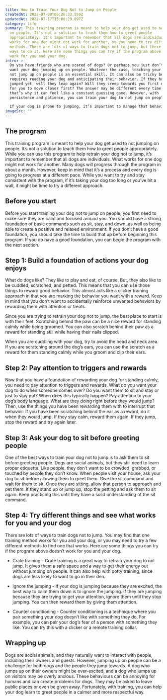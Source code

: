 ```yaml
---
title: How to Train Your Dog Not to Jump on People
createdAt: 2022-07-08T06:26:33.559Z
updatedAt: 2022-07-17T15:00:29.897Z
category: life
summary: This training program is meant to help your dog get used to not jumping
  on people. It’s not a solution to teach them how to greet people
  appropriately. It's important to remember that all dogs are individuals. What
  works for one dog might not work for another, so you need to try different
  methods. There are lots of ways to train dogs not to jump, but there are many
  ways to do it. Here are some things you can try if the program above doesn’t
  work for you and your dog.
intro: >-
  Do you have friends who are scared of dogs? Or perhaps you just don’t
  want your dog jumping up on people. Whatever the case, teaching your dog to
  not jump up on people is an essential skill. It can also be tricky because it
  requires reading your dog and anticipating their behavior. If they haven’t
  jumped yet, will they leap again? Will they creep towards you first or wait
  for you to move closer first? The answer may be different every time and
  that’s why it can feel like a constant guessing game. However, with
  persistence and patience, you can train your dog to not jump on people.

  If your dog is prone to jumping, it’s important to manage that behavior before moving onto this training program. Dogs commonly jump for one of three reasons: They are excited and overstimulated; they want something from you such as food or attention; or they see it as a way of getting nearer to something else (this could be either the person you don’t want them leaping at or something else nearby).
imageSrc: ""
---
```


## The program

This training program is meant to help your dog get used to not jumping on people. It’s not a solution to teach them how to greet people appropriately. While you can use this program to help retrain your dog not to jump, it’s important to remember that all dogs are individuals. What works for one dog might not work for another.
Many dogs will progress through the program in about a month. However, keep in mind that it’s a process and every dog is going to progress at a different pace. While you want to try and stay consistent with the program, if it’s taking your dog too long or you’ve hit a wall, it might be time to try a different approach.

## Before you start

Before you start training your dog not to jump on people, you first need to make sure they are calm and focused around you. You should have a strong foundation of basic commands such as sit, stay, and down, as well as being able to create a positive and relaxed environment. If you don’t have a good foundation, you should take the time to build that up before beginning this program. If you do have a good foundation, you can begin the program with the next section.

## Step 1: Build a foundation of actions your dog enjoys

What do dogs like? They like to play and eat, of course. But, they also like to be cuddled, scratched, and petted. This means that you can use those things to reward good behavior. This almost acts like a clicker training approach in that you are marking the behavior you want with a reward. Keep in mind that you don’t want to accidentally reinforce unwanted behaviors by rewarding them with attention or treats.

Since you are trying to retrain your dog not to jump, the best place to start is with their feet. Scratching behind the paw can be a nice reward for standing calmly while being groomed. You can also scratch behind their paw as a reward for standing still while having their nails clipped.

When you are cuddling with your dog, try to avoid the head and neck area. If you are scratching around the dog’s ears, you can use the scratch as a reward for them standing calmly while you groom and clip their ears.

## Step 2: Pay attention to triggers and rewards

Now that you have a foundation of rewarding your dog for standing calmly, you need to pay attention to triggers and rewards. What do you want your dog to do when someone comes over? Do you want them to sit and stay or just to stay put? When does this typically happen? Pay attention to your dog’s body language. What are they doing right before they would jump? Then, use the things you have been rewarding them with to interrupt that behavior. If you have been scratching behind the ear as a reward, do it when they would jump. If they stay calm, reward them again. If they jump, stop the reward and try again later.

## Step 3: Ask your dog to sit before greeting people

One of the best ways to train your dog not to jump is to ask them to sit before greeting people. Dogs are social animals, but they still need to learn proper etiquette. Like people, they don’t want to be crowded, grabbed, or touched by people they don’t know.
When people visit your house, ask your dog to sit before allowing them to greet them. Give the sit command and wait for them to sit. Once they are sitting, allow that person to approach and pet them. If they stand up or jump up, stop the petting and ask them to sit again. Keep practicing this until they have a solid understanding of the sit command.

## Step 4: Try different things and see what works for you and your dog

There are lots of ways to train dogs not to jump. You may find that one training method works for you and your dog, or you may need to try a few different methods to find one that works. Here are some things you can try if the program above doesn’t work for you and your dog.

- Crate training - Crate training is a great way to retrain your dog to not jump. It gives them a safe space and a way to get their energy out without jumping on people. It can also help with potty training, since dogs are less likely to want to go in their den.

- Ignore the jumping - If your dog is jumping because they are excited, the best way to calm them down is to ignore the jumping. If they are jumping because they are trying to get your attention, ignore them until they stop jumping. You can then reward them by giving them attention.

- Counter conditioning - Counter conditioning is a technique where you pair something your dog doesn’t like with something they do. For example, you can pair your dog’s fear of a person with something they like. You can try this with a clicker or a remote training collar.

## Wrapping up

Dogs are social animals, and they naturally want to interact with people, including their owners and guests. However, jumping up on people can be a challenge for both dogs and the people they jump towards. A dog who jumps up on their owners might be over-excited, and a dog who jumps up on visitors may be overly anxious. These behaviours can be annoying for humans and can create problems for dogs. They may be asked to leave public places or even be given away. Fortunately, with training, you can help your dog learn to greet people in a calmer and more respectful way.
